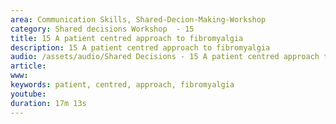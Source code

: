```yaml
---
area: Communication Skills, Shared-Decion-Making-Workshop
category: Shared decisions Workshop  - 15
title: 15 A patient centred approach to fibromyalgia
description: 15 A patient centred approach to fibromyalgia
audio: /assets/audio/Shared Decisions - 15 A patient centred approach to fibromyalgia. Dave Thompson - MQ.mp3
article: 
www: 
keywords: patient, centred, approach, fibromyalgia
youtube: 
duration: 17m 13s
--- 
```

